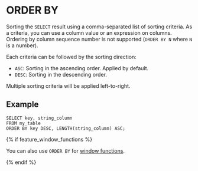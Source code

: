 # ORDER BY

Sorting the `SELECT` result using a comma-separated list of sorting criteria. As a criteria, you can use a column value or an expression on columns. Ordering by column sequence number is not supported (`ORDER BY N` where `N` is a number).

Each criteria can be followed by the sorting direction:

- `ASC`: Sorting in the ascending order. Applied by default.
- `DESC`: Sorting in the descending order.

Multiple sorting criteria will be applied left-to-right.

## Example

```yql
SELECT key, string_column
FROM my_table
ORDER BY key DESC, LENGTH(string_column) ASC;
```

{% if feature_window_functions %}

You can also use `ORDER BY` for [window functions](../window.md).

{% endif %}
